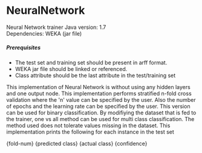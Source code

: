 NeuralNetwork
=============

Neural Network trainer
Java version: 1.7<br>
Dependencies: WEKA (jar file)<br>

<h5>Prerequisites</h5>
<ul>
<li>The test set and training set should be present in arff format.</li>
<li>WEKA jar file should be linked or referenced.</li>
<li>Class attribute should be the last attribute in the test/training set</li>
</ul>

<p>This implementation of Neural Network is without using any hidden layers and one output node. This implementation performs stratified n-fold cross validation where the 'n' value can be specified by the user. Also the number of epochs and the learning rate can be specified by the user. This version can be used for binary classification. By modifiying the dataset that is fed to the trainer, one vs all method can be used for multi class classification. The method used does not tolerate values missing in the dataset. This implementation prints the following for each instance in the test set</p>
{fold-num} {predicted class} {actual class} {confidence}
